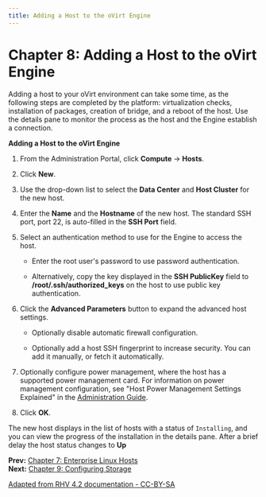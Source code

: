 ```yaml
---
title: Adding a Host to the oVirt Engine
---
```


# Chapter 8: Adding a Host to the oVirt Engine

Adding a host to your oVirt environment can take some time, as the following steps are completed by the platform: virtualization checks, installation of packages, creation of bridge, and a reboot of the host. Use the details pane to monitor the process as the host and the Engine establish a connection.

**Adding a Host to the oVirt Engine**

1. From the Administration Portal, click **Compute** &rarr; **Hosts**.

2. Click **New**.

3. Use the drop-down list to select the **Data Center** and **Host Cluster** for the new host.

4. Enter the **Name** and the **Hostname** of the new host. The standard SSH port, port 22, is auto-filled in the **SSH Port** field.

5. Select an authentication method to use for the Engine to access the host.

    * Enter the root user's password to use password authentication.

    * Alternatively, copy the key displayed in the **SSH PublicKey** field to **/root/.ssh/authorized_keys** on the host to use public key authentication.

6. Click the **Advanced Parameters** button to expand the advanced host settings.

    * Optionally disable automatic firewall configuration.

    * Optionally add a host SSH fingerprint to increase security. You can add it manually, or fetch it automatically.

7. Optionally configure power management, where the host has a supported power management card. For information on power management configuration, see "Host Power Management Settings Explained" in the [Administration Guide](/documentation/admin-guide/administration-guide/).

8. Click **OK**.

The new host displays in the list of hosts with a status of `Installing`, and you can view the progress of the installation in the details pane. After a brief delay the host status changes to **Up**

**Prev:** [Chapter 7: Enterprise Linux Hosts](chap-Enterprise_Linux_Hosts) <br>
**Next:** [Chapter 9: Configuring Storage](chap-Configuring_Storage)

[Adapted from RHV 4.2 documentation - CC-BY-SA](https://access.redhat.com/documentation/en-us/red_hat_virtualization/4.2/html/installation_guide/adding_a_hypervisor)
